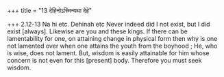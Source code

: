 +++
title = "13 देहिनोऽस्मिन्यथा देहे"

+++
2.12-13 Na hi etc. Dehinah etc Never indeed did I not exist, but I did
exist \[always\]. Likewise are you and these kings. If there can be
lamentability for one, on attaining change in physical form then why is
one not lamented over when one attains the youth from the boyhood ; He,
who is wise, does not lament. But, wisdom is easily attainable for him
whose concern is not even for this \[present\] body. Therefore you must
seek wisdom.
